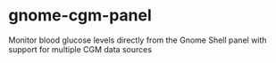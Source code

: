 # gnome-cgm-panel
Monitor blood glucose levels directly from the Gnome Shell panel with support for multiple CGM data sources
